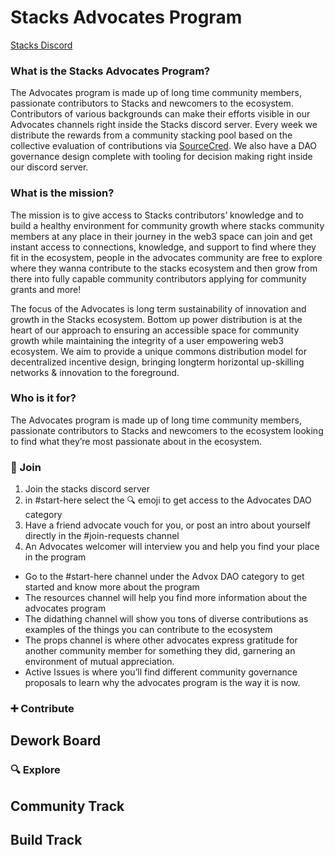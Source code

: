 # Stacks Advocates Program
[Stacks Discord](https://discord.com/invite/zrvWsQC)

### What is the Stacks Advocates Program?

The Advocates program is made up of long time community members, passionate contributors to Stacks and newcomers to the ecosystem. Contributors of various backgrounds can make their efforts visible in our Advocates channels right inside the Stacks discord server. Every week we distribute the rewards from a community stacking pool based on the collective evaluation of contributions via [SourceCred](https://sourcecred.io/docs). We also have a DAO governance design complete with tooling for decision making right inside our discord server.

### What is the mission?

The mission is to give access to Stacks contributors’ knowledge and to build a healthy environment for community growth where stacks community members at any place in their journey in the web3 space can join and get instant access to connections, knowledge, and support to find where they fit in the ecosystem, people in the advocates community are free to explore where they wanna contribute to the stacks ecosystem and then grow from there into fully capable community contributors applying for community grants and more!

The focus of the Advocates is long term sustainability of innovation and growth in the Stacks ecosystem. Bottom up power distribution is at the heart of our approach to ensuring an accessible space for community growth while maintaining the integrity of a user empowering web3 ecosystem. We aim to provide a unique commons distribution model for decentralized incentive design, bringing longterm horizontal up-skilling networks & innovation to the foreground.

### Who is it for?

The Advocates program is made up of long time community members, passionate contributors to Stacks and newcomers to the ecosystem looking to find what they’re most passionate about in the ecosystem.

###  🤝 Join
1. Join the stacks discord server 
2. in #start-here select the 🔍 emoji to get access to the Advocates DAO category
3. Have a friend advocate vouch for you, or post an intro about yourself directly in the #join-requests channel
4. An Advocates welcomer will interview you and help you find your place in the program
- Go to the #start-here channel under the Advox DAO category to get started and know more about the program
- The resources channel will help you find more information about the advocates program
- The didathing channel will show you tons of diverse contributions as examples of the things you can contribute to the ecosystem
- The props channel is where other advocates express gratitude for another community member for something they did, garnering an environment of mutual appreciation.
- Active Issues is where you’ll find different community governance proposals to learn why the advocates program is the way it is now.

### ➕ Contribute
## Dework Board

###  🔍 Explore
## Community Track
## Build Track



